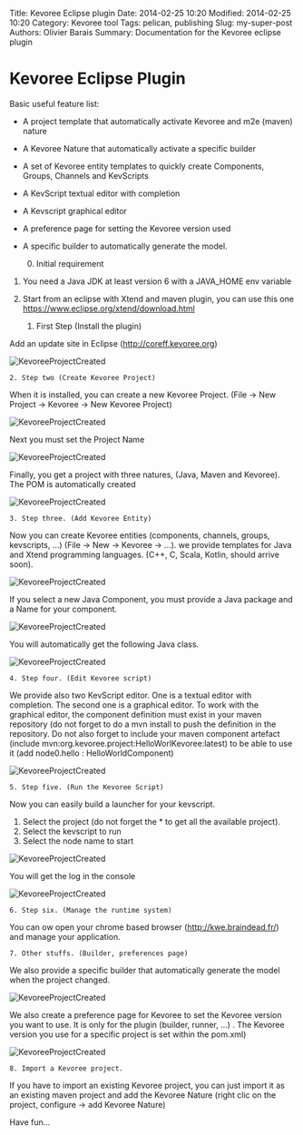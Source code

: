 Title: Kevoree Eclipse plugin
Date: 2014-02-25 10:20
Modified: 2014-02-25 10:20
Category: Kevoree tool
Tags: pelican, publishing
Slug: my-super-post
Authors: Olivier Barais
Summary: Documentation for the Kevoree eclipse plugin

#  Kevoree Eclipse Plugin

Basic useful feature list:

 * A project template that automatically activate Kevoree and m2e (maven) nature
 * A Kevoree Nature that automatically activate a specific builder
 * A set of Kevoree entity templates to quickly create Components, Groups, Channels and KevScripts
 * A KevScript textual editor with completion
 * A Kevscript graphical editor
 * A preference page for setting the Kevoree version used
 * A specific builder to automatically generate the model.


	0. Initial requirement 
1. You need a Java JDK at least version 6 with a JAVA_HOME env variable 
2. Start from an eclipse with Xtend and maven plugin, you can use this one https://www.eclipse.org/xtend/download.html


	1. First Step (Install the plugin)
 
 Add an update site in Eclipse (http://coreff.kevoree.org)
 
 ![KevoreeProjectCreated](https://raw.github.com/kevoree/kevoree-eclipse-plugin/master/KevoreeEclipseUpdateSite/web/KevoreeInstallPlugin.png)

	2. Step two (Create Kevoree Project)

When it is installed, you can create a new Kevoree Project. (File -> New Project -> Kevoree -> New Kevoree Project)

![KevoreeProjectCreated](https://raw.github.com/kevoree/kevoree-eclipse-plugin/master/KevoreeEclipseUpdateSite/web/KevoreeCreateProject.png)

Next you must set the Project Name

![KevoreeProjectCreated](https://raw.github.com/kevoree/kevoree-eclipse-plugin/master/KevoreeEclipseUpdateSite/web/KevoreeCreateProjectName.png)

Finally,  you get a project with three natures, (Java, Maven and Kevoree). The POM is automatically created

 ![KevoreeProjectCreated](https://raw.github.com/kevoree/kevoree-eclipse-plugin/master/KevoreeEclipseUpdateSite/web/KevoreeProjectCreated.png)

	3. Step three. (Add Kevoree Entity) 

Now you can create Kevoree entities (components, channels, groups, kevscripts, ...)  (File -> New -> Kevoree -> ...). we provide templates for Java and Xtend programming languages. (C++, C, Scala, Kotlin, should arrive soon).

 ![KevoreeProjectCreated](https://raw.github.com/kevoree/kevoree-eclipse-plugin/master/KevoreeEclipseUpdateSite/web/KevoreeCreateKevoreeEntity.png)

If you select a new Java Component, you must provide a Java package and a Name for your component. 

 ![KevoreeProjectCreated](https://raw.github.com/kevoree/kevoree-eclipse-plugin/master/KevoreeEclipseUpdateSite/web/KevoreeCreateComponent.png)
 
 You will automatically get the following Java class. 

 ![KevoreeProjectCreated](https://raw.github.com/kevoree/kevoree-eclipse-plugin/master/KevoreeEclipseUpdateSite/web/KevoreeComponentCreated.png)


	4. Step four. (Edit Kevoree script)

We provide also two KevScript editor. One is a textual editor with completion. The second one is a graphical editor. To work with the graphical editor, the component definition must exist in your maven repository (do not forget to do a mvn install to push the definition in the repository. Do not also forget to include your maven component artefact (include mvn:org.kevoree.project:HelloWorlKevoree:latest) to be able to use it (add node0.hello : HelloWorldComponent)

![KevoreeProjectCreated](https://raw.github.com/kevoree/kevoree-eclipse-plugin/master/KevoreeEclipseUpdateSite/web/KevoreeKevscriptEditors.png)

	5. Step five. (Run the Kevoree Script)
    
Now you can easily build a launcher for your kevscript. 

1. Select the project (do not forget the * to get all the available project). 
2. Select the kevscript to run
3. Select the node name to start

![KevoreeProjectCreated](https://raw.github.com/kevoree/kevoree-eclipse-plugin/master/KevoreeEclipseUpdateSite/web/KevoreeCreateRunner.png)

You will get the log in the console

![KevoreeProjectCreated](https://raw.github.com/kevoree/kevoree-eclipse-plugin/master/KevoreeEclipseUpdateSite/web/KevoreeCRunner.png)

	6. Step six. (Manage the runtime system)

You can ow open your chrome based browser (http://kwe.braindead.fr/) and manage your application.

	7. Other stuffs. (Builder, preferences page)
    
We also provide a specific builder that automatically generate the model when the project changed. 

![KevoreeProjectCreated](https://raw.github.com/kevoree/kevoree-eclipse-plugin/master/KevoreeEclipseUpdateSite/web/KevoreeEclipseBuilder.png)

We also create a preference page for Kevoree to set the Kevoree version you want to use. It is only for the plugin (builder, runner, ...) . The Kevoree version you use for a specific project is set within the pom.xml)

![KevoreeProjectCreated](https://raw.github.com/kevoree/kevoree-eclipse-plugin/master/KevoreeEclipseUpdateSite/web/KevoreeEclipsePreference.png)

	8. Import a Kevoree project.
    
If you have to import an existing Kevoree project, you can just import it as an existing maven project and add the Kevoree Nature (right clic on the project, configure -> add Kevoree Nature)

Have fun...

